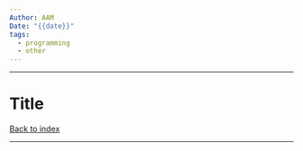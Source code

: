 ```yaml
---
Author: AAM
Date: "{{date}}"
tags:
  - programming
  - other
---
```

---
# Title

[Back to index](/Programming/)

---

